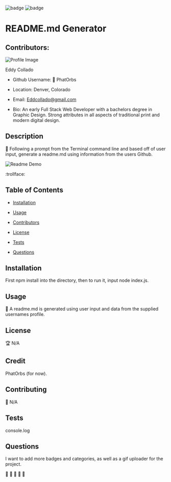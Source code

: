 
  

  ![badge](https://img.shields.io/badge/Generated%20By%3A-README.MD%20Generator-brightgreen)
  ![badge](https://img.shields.io/badge/build-passing-blueviolet)
  

  # README.md Generator

  ## Contributors:

  ![Profile Image](https://avatars3.githubusercontent.com/u/55727894?v=4)

  Eddy Collado

  * Github Username: :pizza: PhatOrbs

  * Location: Denver, Colorado

  * Email: Eddcollado@gmail.com 

  * Bio: An early Full Stack Web Developer with a bachelors degree in Graphic Design. Strong attributes in all aspects of traditional print and modern digital design.

  ## Description 

  :cake: Following a prompt from the Terminal command line and based off of user input, generate a readme.md using information from the users Github.



  ![Readme Demo](/utils/readme_video.gif)

  :trollface:

  ## Table of Contents 

  * [Installation](#installation) 

  * [Usage](#usage) 

  * [Contributors](#contributors) 

  * [License](#license) 

  * [Tests](#tests) 

  * [Questions](#questions) 

  ## Installation 

  First npm install into the directory, then to run it, input node index.js. 

  ## Usage 

  :bacon: A readme.md is generated using user input and data from the supplied usernames profile. 

  ## License 

  :trophy: N/A 

  ## Credit 

  PhatOrbs (for now). 

  ## Contributing 

  :scorpion: N/A 

  ## Tests 

  console.log 

  ## Questions 

  I want to add more badges and categories, as well as a gif uploader for the project. 

  :key: :key: :key: :key: :key: 

